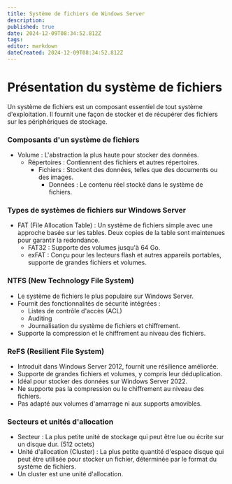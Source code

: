 ```yaml
---
title: Système de fichiers de Windows Server
description: 
published: true
date: 2024-12-09T08:34:52.812Z
tags: 
editor: markdown
dateCreated: 2024-12-09T08:34:52.812Z
---
```


# Présentation du système de fichiers


Un système de fichiers est un composant essentiel de tout système d'exploitation. Il fournit une façon de stocker et de récupérer des fichiers sur les périphériques de stockage.

### Composants d'un système de fichiers

-   Volume : L'abstraction la plus haute pour stocker des données.
    -   Répertoires  : Contiennent des fichiers et autres répertoires.
	    -   Fichiers : Stockent des données, telles que des documents ou des images.
		    -   Données : Le contenu réel stocké dans le système de fichiers.

### Types de systèmes de fichiers sur Windows Server

-   FAT (File Allocation Table) : Un système de fichiers simple avec une approche basée sur les tables. Deux copies de la table sont maintenues pour garantir la redondance.
    -   FAT32 : Supporte des volumes jusqu'à 64 Go.
    -   exFAT : Conçu pour les lecteurs flash et autres appareils portables, supporte de grandes fichiers et volumes.

### NTFS (New Technology File System)

-   Le système de fichiers le plus populaire sur Windows Server.
-   Fournit des fonctionnalités de sécurité intégrées :
    -   Listes de contrôle d'accès (ACL)
    -   Auditing
    -   Journalisation du système de fichiers et chiffrement.
-   Supporte la compression et le chiffrement au niveau des fichiers.

### ReFS (Resilient File System)

-   Introduit dans Windows Server 2012, fournit une résilience améliorée.
-   Supporte de grandes fichiers et volumes, y compris leur déduplication.
-   Idéal pour stocker des données sur Windows Server 2022.
-   Ne supporte pas la compression ou le chiffrement au niveau des fichiers.
-   Pas adapté aux volumes d'amarrage ni aux supports amovibles.

### Secteurs et unités d'allocation

-   Secteur : La plus petite unité de stockage qui peut être lue ou écrite sur un disque dur. (512 octets)
-   Unité d'allocation (Cluster) : La plus petite quantité d'espace disque qui peut être utilisée pour stocker un fichier, déterminée par le format du système de fichiers.
-   Un cluster est une unité d'allocation.



